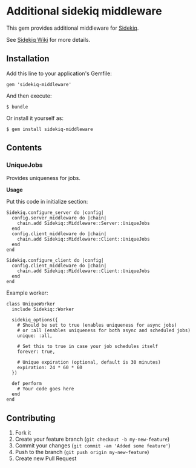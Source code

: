 # Additional sidekiq middleware

This gem provides additional middleware for [Sidekiq](github.com/mperham/sidekiq/).

See [Sidekiq Wiki](https://github.com/mperham/sidekiq/wiki/Middleware) for more details.

## Installation

Add this line to your application's Gemfile:

    gem 'sidekiq-middleware'

And then execute:

    $ bundle

Or install it yourself as:

    $ gem install sidekiq-middleware

## Contents

### UniqueJobs

Provides uniqueness for jobs.

**Usage**

Put this code in initialize section:

    Sidekiq.configure_server do |config|
      config.server_middleware do |chain|
        chain.add Sidekiq::Middleware::Server::UniqueJobs
      end
      config.client_middleware do |chain|
        chain.add Sidekiq::Middleware::Client::UniqueJobs
      end
    end
    
    Sidekiq.configure_client do |config|
      config.client_middleware do |chain|
        chain.add Sidekiq::Middleware::Client::UniqueJobs
      end
    end

Example worker:

    class UniqueWorker
      include Sidekiq::Worker
    
      sidekiq_options({
        # Should be set to true (enables uniqueness for async jobs)
        # or :all (enables uniqueness for both async and scheduled jobs)
        unique: :all,
    
        # Set this to true in case your job schedules itself
        forever: true,
    
        # Unique expiration (optional, default is 30 minutes)
        expiration: 24 * 60 * 60
      })
    
      def perform
        # Your code goes here
      end
    end

## Contributing

1. Fork it
2. Create your feature branch (`git checkout -b my-new-feature`)
3. Commit your changes (`git commit -am 'Added some feature'`)
4. Push to the branch (`git push origin my-new-feature`)
5. Create new Pull Request
